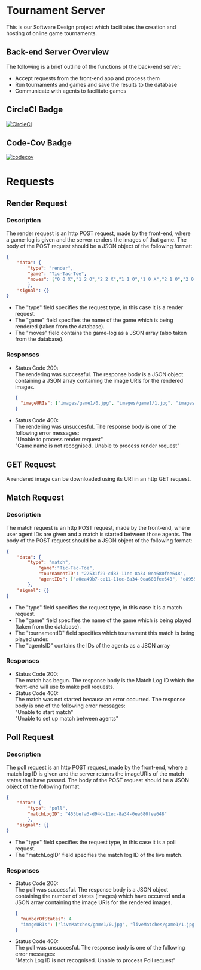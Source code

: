 # Tournament Server
This is our Software Design project which facilitates the creation and hosting of online game tournaments.

## Back-end Server Overview 
The following is a brief outline of the functions of the back-end server:
* Accept requests from the front-end app and process them
* Run tournaments and games and save the results to the database
* Communicate with agents to facilitate games


## CircleCI Badge
[![CircleCI](https://circleci.com/gh/MacroHard-Solutions/tournament-server.svg?style=svg&circle-token=689cedba0802f91837c71ca9770d92f0f10b15bf)](https://app.circleci.com/pipelines/github/MacroHard-Solutions/tournament-server)

## Code-Cov Badge
[![codecov](https://codecov.io/gh/MacroHard-Solutions/tournament-server/branch/code-cov/graph/badge.svg?token=X67KO80SL5)](https://codecov.io/gh/MacroHard-Solutions/tournament-server)


# Requests

## Render Request
### Description
The render request is an http POST request, made by the front-end, where a game-log is given and the server renders the images of that game.
The body of the POST request should be a JSON object of the following format:
```JSON
{
	"data": {
		"type": "render",
		"game": "Tic-Tac-Toe",
		"moves": ["0 0 X","1 2 O","2 2 X","1 1 O","1 0 X","2 1 O","2 0 X"]
		},
	"signal": {}
}
```
* The "type" field specifies the request type, in this case it is a render request.
* The "game" field specifies the name of the game which is being rendered (taken from the database).
* The "moves" field contains the game-log as a JSON array (also taken from the database).

### Responses
* Status Code 200: <br>
  The rendering was successful. The response body is a JSON object containing a JSON array containing the image URIs for the rendered images. 
  ```JSON
  {
  	"imageURIs": ["images/game1/0.jpg", "images/game1/1.jpg", "images/game1/2.jpg", "images/game1/3.jpg"]
  }
  ```
* Status Code 400: <br>
  The rendering was unsuccesful. The response body is one of the following error messages: <br>
  "Unable to process render request" <br>
  "Game name is not recognised. Unable to process render request" 

## GET Request
A rendered image can be downloaded using its URI in an http GET request. 

## Match Request
### Description
The match request is an http POST request, made by the front-end, where user agent IDs are given and a match is started between those agents. 
The body of the POST request should be a JSON object of the following format:
```JSON
{
	"data": {
		"type": "match",
    		"game":"Tic-Tac-Toe",
    		"tournamentID": "22531f29-cd83-11ec-8a34-0ea680fee648",
    		"agentIDs": ["a0ea49b7-ce11-11ec-8a34-0ea680fee648", "e8955372-ce0e-11ec-8a34-0ea680fee648"]
		},
  	"signal": {}
}
```
* The "type" field specifies the request type, in this case it is a match request.
* The "game" field specifies the name of the game which is being played (taken from the database).
* The "tournamentID" field specifies which tournament this match is being played under.
* The "agentsID" contains the IDs of the agents as a JSON array

### Responses
* Status Code 200: <br>
  The match has begun. The response body is the Match Log ID which the front-end will use to make poll requests. 
* Status Code 400: <br>
  The match was not started because an error occurred. The response body is one of the following error messages: <br>
  "Unable to start match" <br>
  "Unable to set up match between agents"
  
## Poll Request
### Description
The poll request is an http POST request, made by the front-end, where a match log ID is given and the server returns the imageURIs of the match states that have passed.
The body of the POST request should be a JSON object of the following format:
```JSON
{
	"data": {
		"type": "poll",
		"matchLogID": "455befa3-d94d-11ec-8a34-0ea680fee648"
		},
	"signal": {}
}
```
* The "type" field specifies the request type, in this case it is a poll request.
* The "matchLogID" field specifies the match log ID of the live match.

### Responses
* Status Code 200: <br>
  The poll was successful. The response body is a JSON object containing the number of states (images) which have occurred and a JSON array containing the image URIs for the rendered images. 
  ```JSON
  {
  	"numberOfStates": 4 
  	"imageURIs": ["liveMatches/game1/0.jpg", "liveMatches/game1/1.jpg", "liveMatches/game1/2.jpg", "liveMatches/game1/3.jpg"]
  }
  ```
* Status Code 400: <br>
  The poll was unsuccesful. The response body is one of the following error messages: <br>
  "Match Log ID is not recognised. Unable to process Poll request" <br>
